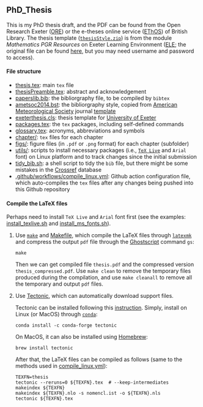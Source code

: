 ## PhD_Thesis
This is my PhD thesis draft, and the PDF can be found from the Open Research Exeter ([ORE](http://hdl.handle.net/10871/128290)) or the e-theses online service ([EThOS](https://ethos.bl.uk/OrderDetails.do?uin=uk.bl.ethos.846052)) of British Library. The thesis template ([`thesisStyle.zip`](utils/thesisStyle.zip)) is from the module *Mathematics PGR Resources* on Exeter Learning Environment ([ELE](https://vle.exeter.ac.uk); the original file can be found [here](https://vle.exeter.ac.uk/mod/resource/view.php?id=697014), but you may need username and password to access).

#### File structure
* [thesis.tex](thesis.tex): main `tex` file
* [thesisPreamble.tex](thesisPreamble.tex): abstract and acknowledgement
* [paperslib.bib](paperslib.bib): the bibliorgraphy file, to be compiled by `bibtex`
* [ametsoc2014.bst](ametsoc2014.bst): the bibliorgraphy style, copied from [American Meteorological Society](https://www.ametsoc.org) journal [template](https://www.ametsoc.org/index.cfm/ams/publications/author-information/latex-author-info/)
* [exeterthesis.cls](exeterthesis.cls): thesis template for [University of Exeter](https://www.exeter.ac.uk/)
* [packages.tex](packages.tex): the `tex` packages, including self-defined commands
* [glossary.tex](glossary.tex): acronyms, abbreviations and symbols
* [chapter/](chapter/): `tex` files for each chapter
* [figs/](figs/): figure files (in `.pdf` or `.png` format) for each chapter (subfolder)
* [utils/](utils/): scripts to install necessary packages (i.e., [`TeX Live`](https://www.tug.org/texlive/) and `Arial` font) on Linux platform and to track changes since the initial submission
* [tidy_bib.sh](tidy_bib.sh): a shell script to tidy the `bib` file, but there might be some mistakes in the [Crossref](https://www.crossref.org/) database
* [.github/workflows/compile_linux.yml](.github/workflows/compile_linux.yml): Github action configuration file, which auto-compiles the `tex` files after any changes being pushed into this Github repository

#### Compile the LaTeX files
Perhaps need to install `TeX Live` and `Arial` font first (see the examples: [install_texlive.sh](utils/install_texlive.sh) and [install_ms_fonts.sh](utils/install_ms_fonts.sh)).

1. Use [`make`](https://www.gnu.org/software/make) and [Makefile](Makefile), which compile the LaTeX files through [`latexmk`](https://ctan.org/pkg/LaTeXmk/?lang=en) and compress the output `pdf` file through the [Ghostscript](https://www.ghostscript.com/) command `gs`:
    ```{bash}
    make
    ```
    Then we can get compiled file `thesis.pdf` and the compressed version `thesis_compressed.pdf`. Use `make clean` to remove the temporary files produced during the compilation, and use `make cleanall` to remove all the temporary and output `pdf` files.

2. Use [Tectonic](https://tectonic-typesetting.github.io/en-US/), which can automatically download support files.

    Tectonic can be installed following this [instruction](https://tectonic-typesetting.github.io/book/latest/installation/). Simply, install on Linux (or MacOS) through [`conda`](https://docs.conda.io/en/latest/):
    ```{bash}
    conda install -c conda-forge tectonic
    ```

    On MacOS, it can also be installed using [Homebrew](https://brew.sh/):
    ```{bash}
    brew install tectonic
    ```

    After that, the LaTeX files can be compiled as follows (same to the methods used in [compile_linux.yml](.github/workflows/compile_linux.yml)):
    ```{bash}
    TEXFN=thesis
    tectonic --reruns=0 ${TEXFN}.tex  # --keep-intermediates
    makeindex ${TEXFN}
    makeindex ${TEXFN}.nlo -s nomencl.ist -o ${TEXFN}.nls
    tectonic ${TEXFN}.tex
    ```
